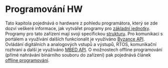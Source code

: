 # Programování HW

Tato kapitola pojednává o hardware z pohledu programátora, který se zde dozví veškeré informace, jak vytvářet programy pro [základní jednotky](../hardware/zakladni-jednotky/). Programy pro tato zařízení mají svoji specifickou [strukturu](struktura-programu.md). Pro komunikaci s portálem a využívání dalších funkcionalit je využíváno [Byzance API](byzance-api/). Ovládání digitálních a analogových vstupů a výstupů, RTOS, komunikační rozhraní a další je využíváno [MBED API](mbed-api/). O možnostech offline programování \(přímé nahrávání binárního souboru do zařízení\) pak pojednává článek [offline programování](offline-programovani/).

